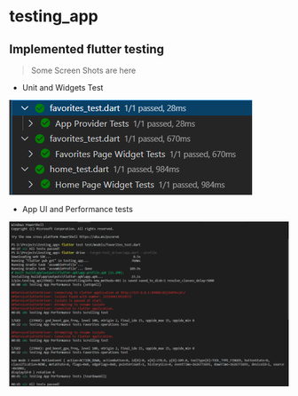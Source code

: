 # testing_app

## Implemented flutter testing

> Some Screen Shots are here

* Unit and Widgets Test

<img src="ss/unitTests.PNG">

* App UI and Performance tests

<img src="ss/AppUIandPerformanceTest.PNG">
